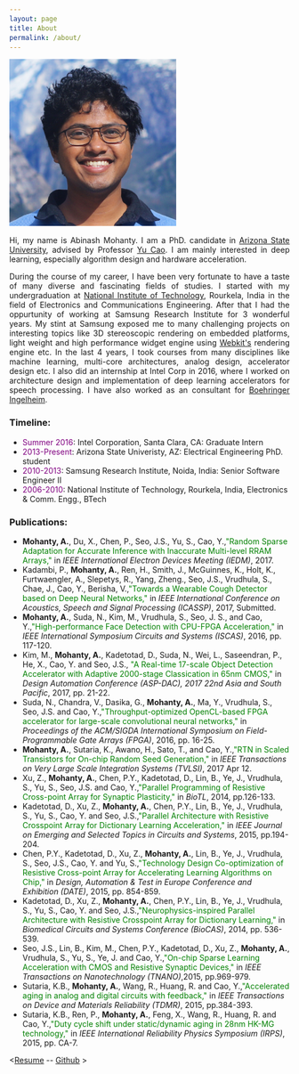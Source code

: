 ```yaml
---
layout: page
title: About
permalink: /about/
---
```


<div class="imgcap">
<img src="/../assets/3H6A3357.jpg" height="300" width="300">
</div>


<style>
p {
  text-align: justify;
}
</style>

Hi, my name is Abinash Mohanty. I am a PhD. candidate in [Arizona State University](www.asu.edu), advised by Professor [Yu Cao](http://nimo.asu.edu/ycao/). I am mainly interested in deep learning, especially algorithm design and hardware acceleration.

During the course of my career, I have been very fortunate to have a taste of many diverse and fascinating fields of studies. I started with my undergraduation at [National Institute of Technology](http://nitrkl.ac.in/), Rourkela, India in the field of Electronics and Communications Engineering. After that I had the oppurtunity of working at Samsung Research Institute for 3 wonderful years. My stint at Samsung exposed me to many challenging projects on interesting topics like 3D stereoscopic rendering on embedded platforms, light weight and high performance widget engine using [Webkit's](https://webkit.org/) rendering engine etc. In the last 4 years, I took courses from many disciplines like machine learning, multi-core architectures, analog design, accelerator design etc.
I also did an internship at Intel Corp in 2016, where I worked on architecture design and implementation of deep learning accelerators for speech processing. I have also worked as an consultant for [Boehringer Ingelheim](https://www.boehringer-ingelheim.com/).

### Timeline: ###
* <span style="color:purple">Summer 2016</span>: Intel Corporation, Santa Clara, CA: Graduate Intern
* <span style="color:purple">2013-Present</span>: Arizona State Univeristy, AZ: Electrical Engineering PhD. student
* <span style="color:purple">2010-2013</span>: Samsung Research Institute, Noida, India: Senior Software Engineer II
* <span style="color:purple">2006-2010</span>: National Institute of Technology, Rourkela, India, Electronics & Comm. Engg., BTech

### Publications: ###
* __Mohanty, A.__, Du, X., Chen, P., Seo, J.S., Yu, S., Cao, Y.,<span style="color:green">"Random Sparse Adaptation for Accurate Inference with Inaccurate Multi-level RRAM Arrays,"</span> in _IEEE International Electron Devices Meeting (IEDM)_, 2017.
* Kadambi, P., __Mohanty, A.__, Ren, H., Smith, J., McGuinnes, K., Holt, K., Furtwaengler, A., Slepetys, R., Yang, Zheng., Seo,
J.S., Vrudhula, S., Chae, J., Cao, Y., Berisha, V.,<span style="color:green">"Towards a Wearable Cough Detector based on Deep Neural Networks,"</span> in _IEEE International Conference on Acoustics, Speech and Signal Processing (ICASSP)_, 2017, Submitted.
* __Mohanty, A.__, Suda, N., Kim, M., Vrudhula, S., Seo, J. S., and Cao, Y.,<span style="color:green">"High-performance Face Detection with CPU-FPGA Acceleration,"</span> in _IEEE International Symposium Circuits and Systems (ISCAS)_, 2016, pp. 117-120.
* Kim, M., __Mohanty, A.__, Kadetotad, D., Suda, N., Wei, L., Saseendran, P., He, X., Cao, Y. and Seo, J.S.,<span style="color:green"> "A Real-time 17-scale Object Detection Accelerator with Adaptive 2000-stage Classication in 65nm CMOS,"</span> in _Design Automation Conference (ASP-DAC), 2017 22nd Asia and South Pacific_, 2017, pp. 21-22.
* Suda, N., Chandra, V., Dasika, G., __Mohanty, A.__, Ma, Y., Vrudhula, S., Seo, J.S. and Cao, Y.,<span style="color:green">"Throughput-optimized OpenCL-based FPGA accelerator for large-scale convolutional neural networks,"</span> in _Proceedings of the ACM/SIGDA International Symposium on Field-Programmable Gate Arrays (FPGA)_, 2016, pp. 16-25.
* __Mohanty, A.__, Sutaria, K., Awano, H., Sato, T., and Cao, Y.,<span style="color:green">"RTN in Scaled Transistors for On-chip Random Seed Generation,"</span> in _IEEE Transactions on Very Large Scale Integration Systems (TVLSI)_, 2017 Apr 12.
* Xu, Z., __Mohanty, A.__, Chen, P.Y., Kadetotad, D., Lin, B., Ye, J., Vrudhula, S., Yu, S., Seo, J.S. and Cao, Y.,<span style="color:green">"Parallel Programming of Resistive Cross-point Array for Synaptic Plasticity,"</span> in _BioTL_, 2014, pp.126-133.
* Kadetotad, D., Xu, Z., __Mohanty, A.__, Chen, P.Y., Lin, B., Ye, J., Vrudhula, S., Yu, S., Cao, Y. and Seo, J.S.,<span style="color:green">"Parallel Architecture with Resistive Crosspoint Array for Dictionary Learning Acceleration,"</span> in _IEEE Journal on Emerging and Selected Topics in Circuits and Systems_, 2015, pp.194-204.
* Chen, P.Y., Kadetotad, D., Xu, Z., __Mohanty, A.__, Lin, B., Ye, J., Vrudhula, S., Seo, J.S., Cao, Y. and Yu, S.,<span style="color:green">"Technology Design Co-optimization of Resistive Cross-point Array for Accelerating Learning Algorithms on Chip,"</span> in _Design, Automation & Test in Europe Conference and Exhibition (DATE)_, 2015, pp. 854-859.
* Kadetotad, D., Xu, Z., __Mohanty, A.__, Chen, P.Y., Lin, B., Ye, J., Vrudhula, S., Yu, S., Cao, Y. and Seo, J.S.,<span style="color:green">"Neurophysics-inspired Parallel Architecture with Resistive Crosspoint Array for Dictionary Learning,"</span> in _Biomedical Circuits and Systems Conference (BioCAS)_, 2014, pp. 536-539.
* Seo, J.S., Lin, B., Kim, M., Chen, P.Y., Kadetotad, D., Xu, Z., __Mohanty, A.__, Vrudhula, S., Yu, S., Ye, J. and Cao, Y.,<span style="color:green">"On-chip Sparse Learning Acceleration with CMOS and Resistive Synaptic Devices,"</span> in _IEEE Transactions on Nanotechnology (TNANO)_,2015, pp.969-979.
* Sutaria, K.B., __Mohanty, A.__, Wang, R., Huang, R. and Cao, Y.,<span style="color:green">"Accelerated aging in analog and digital circuits with feedback,"</span> in _IEEE Transactions on Device and Materials Reliability (TDMR)_, 2015, pp.384-393.
* Sutaria, K.B., Ren, P., __Mohanty, A.__, Feng, X., Wang, R., Huang, R. and Cao, Y.,<span style="color:green">"Duty cycle shift under static/dynamic aging in 28nm HK-MG technology,"</span> in _IEEE International Reliability Physics Symposium (IRPS)_, 2015, pp. CA-7.

<[Resume](../assets/cv.pdf) --  [Github](https://github.com/amohant4) >
